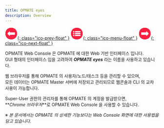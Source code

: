 ```yaml
---
title: OPMATE eyes
description: Overview
---
```


<link rel="stylesheet" type="text/css" href="../css/opme.css">

<!-- Floating Menu -->
[prev]: # "none"
[menu]: index.html "목차"
[next]: Login.html "로그인"
[ico-prev]: img/icon/ico-prev.png
[ico-menu]: img/icon/ico-menu.png
[ico-next]: img/icon/ico-next.png
[![이전][ico-prev]{: class="ico-prev-float" }][prev]
[![목차][ico-menu]{: class="ico-menu-float" }][menu]
[![다음][ico-next]{: class="ico-next-float" }][next]

OPMATE Web Console 은 OPMATE 에 대한 Web 기반 인터페이스 입니다.  
GUI 형태의 인터페이스 임을 고려하여 **_OPMATE eyes_** 라는 이름을 사용하고 있습니다.  

웹 브라우저를 통해 OPMATE 의 사용자/노드/태스크 등을 관리할 수 있으며,  
모든 데이터는 OPMATE Master 서버에 저장되고 관리되므로 웹콘솔과 CLI 의 교차 사용이 가능합니다.  

Super-User 권한의 관리자를 통해 OPMATE 의 계정을 발급받으면,  
**_Chrome 브라우저_**로 OPMATE Web Console 을 사용할 수 있습니다.

※ _본 문서에서는 OPMATE 의 상세한 기능보다는 Web Console 화면에 대한 사용법을 담고 있습니다._
